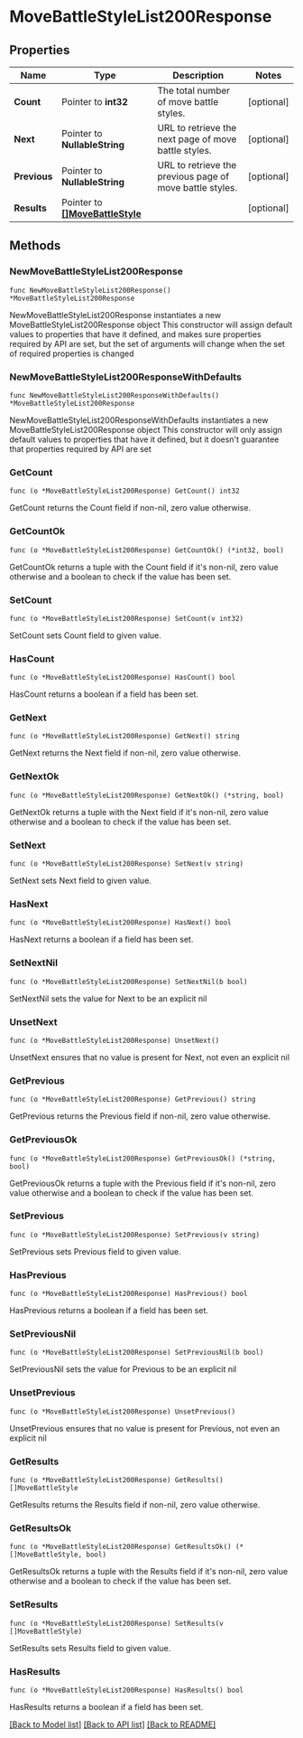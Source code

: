 # MoveBattleStyleList200Response

## Properties

Name | Type | Description | Notes
------------ | ------------- | ------------- | -------------
**Count** | Pointer to **int32** | The total number of move battle styles. | [optional] 
**Next** | Pointer to **NullableString** | URL to retrieve the next page of move battle styles. | [optional] 
**Previous** | Pointer to **NullableString** | URL to retrieve the previous page of move battle styles. | [optional] 
**Results** | Pointer to [**[]MoveBattleStyle**](MoveBattleStyle.md) |  | [optional] 

## Methods

### NewMoveBattleStyleList200Response

`func NewMoveBattleStyleList200Response() *MoveBattleStyleList200Response`

NewMoveBattleStyleList200Response instantiates a new MoveBattleStyleList200Response object
This constructor will assign default values to properties that have it defined,
and makes sure properties required by API are set, but the set of arguments
will change when the set of required properties is changed

### NewMoveBattleStyleList200ResponseWithDefaults

`func NewMoveBattleStyleList200ResponseWithDefaults() *MoveBattleStyleList200Response`

NewMoveBattleStyleList200ResponseWithDefaults instantiates a new MoveBattleStyleList200Response object
This constructor will only assign default values to properties that have it defined,
but it doesn't guarantee that properties required by API are set

### GetCount

`func (o *MoveBattleStyleList200Response) GetCount() int32`

GetCount returns the Count field if non-nil, zero value otherwise.

### GetCountOk

`func (o *MoveBattleStyleList200Response) GetCountOk() (*int32, bool)`

GetCountOk returns a tuple with the Count field if it's non-nil, zero value otherwise
and a boolean to check if the value has been set.

### SetCount

`func (o *MoveBattleStyleList200Response) SetCount(v int32)`

SetCount sets Count field to given value.

### HasCount

`func (o *MoveBattleStyleList200Response) HasCount() bool`

HasCount returns a boolean if a field has been set.

### GetNext

`func (o *MoveBattleStyleList200Response) GetNext() string`

GetNext returns the Next field if non-nil, zero value otherwise.

### GetNextOk

`func (o *MoveBattleStyleList200Response) GetNextOk() (*string, bool)`

GetNextOk returns a tuple with the Next field if it's non-nil, zero value otherwise
and a boolean to check if the value has been set.

### SetNext

`func (o *MoveBattleStyleList200Response) SetNext(v string)`

SetNext sets Next field to given value.

### HasNext

`func (o *MoveBattleStyleList200Response) HasNext() bool`

HasNext returns a boolean if a field has been set.

### SetNextNil

`func (o *MoveBattleStyleList200Response) SetNextNil(b bool)`

 SetNextNil sets the value for Next to be an explicit nil

### UnsetNext
`func (o *MoveBattleStyleList200Response) UnsetNext()`

UnsetNext ensures that no value is present for Next, not even an explicit nil
### GetPrevious

`func (o *MoveBattleStyleList200Response) GetPrevious() string`

GetPrevious returns the Previous field if non-nil, zero value otherwise.

### GetPreviousOk

`func (o *MoveBattleStyleList200Response) GetPreviousOk() (*string, bool)`

GetPreviousOk returns a tuple with the Previous field if it's non-nil, zero value otherwise
and a boolean to check if the value has been set.

### SetPrevious

`func (o *MoveBattleStyleList200Response) SetPrevious(v string)`

SetPrevious sets Previous field to given value.

### HasPrevious

`func (o *MoveBattleStyleList200Response) HasPrevious() bool`

HasPrevious returns a boolean if a field has been set.

### SetPreviousNil

`func (o *MoveBattleStyleList200Response) SetPreviousNil(b bool)`

 SetPreviousNil sets the value for Previous to be an explicit nil

### UnsetPrevious
`func (o *MoveBattleStyleList200Response) UnsetPrevious()`

UnsetPrevious ensures that no value is present for Previous, not even an explicit nil
### GetResults

`func (o *MoveBattleStyleList200Response) GetResults() []MoveBattleStyle`

GetResults returns the Results field if non-nil, zero value otherwise.

### GetResultsOk

`func (o *MoveBattleStyleList200Response) GetResultsOk() (*[]MoveBattleStyle, bool)`

GetResultsOk returns a tuple with the Results field if it's non-nil, zero value otherwise
and a boolean to check if the value has been set.

### SetResults

`func (o *MoveBattleStyleList200Response) SetResults(v []MoveBattleStyle)`

SetResults sets Results field to given value.

### HasResults

`func (o *MoveBattleStyleList200Response) HasResults() bool`

HasResults returns a boolean if a field has been set.


[[Back to Model list]](../README.md#documentation-for-models) [[Back to API list]](../README.md#documentation-for-api-endpoints) [[Back to README]](../README.md)


